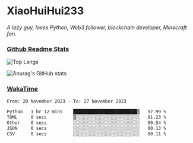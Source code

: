 # XiaoHuiHui233

*A lazy guy, loves Python, Web3 follower, blockchain developer, Minecraft fan.*

### [Github Readme Stats](https://github.com/anuraghazra/github-readme-stats)

![Top Langs](https://github-readme-stats.vercel.app/api/top-langs/?username=XiaoHuiHui233&layout=compact&theme=github_dark)

![Anurag's GitHub stats](https://github-readme-stats.vercel.app/api?username=XiaoHuiHui233&show_icons=true&theme=github_dark)

### [WakaTime](https://wakatime.com)

<!--START_SECTION:waka-->

```txt
From: 20 November 2023 - To: 27 November 2023

Python   1 hr 12 mins    ████████████████████████▒   97.99 %
TOML     0 secs          ▒░░░░░░░░░░░░░░░░░░░░░░░░   01.23 %
Other    0 secs          ░░░░░░░░░░░░░░░░░░░░░░░░░   00.54 %
JSON     0 secs          ░░░░░░░░░░░░░░░░░░░░░░░░░   00.13 %
CSV      0 secs          ░░░░░░░░░░░░░░░░░░░░░░░░░   00.11 %
```

<!--END_SECTION:waka-->
